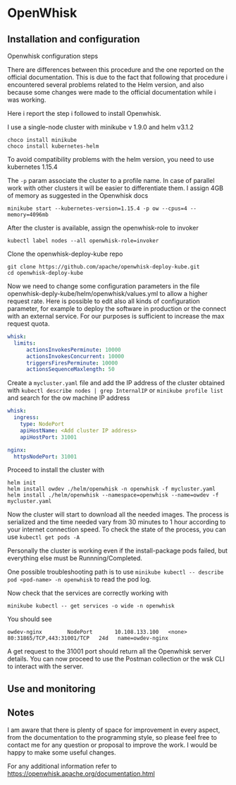 # OpenWhisk
## Installation and configuration

Openwhisk configuration steps

There are differences between this procedure and the one reported on the official documentation. This is due to the fact that following that procedure i encountered several problems related to the Helm version, and also because some changes were made to the official documentation while i was working.

Here i report the step i followed to install Openwhisk.

I use a single-node cluster with minikube v 1.9.0 and helm v3.1.2

```
choco install minikube
choco install kubernetes-helm
```

To avoid compatibility problems with the helm version, you need to use kubernetes 1.15.4

The `-p` param associate the cluster to a profile name. In case of parallel work with other clusters it will be easier to differentiate them. I assign 4GB of memory as suggested in the Openwhisk docs

```
minikube start --kubernetes-version=1.15.4 -p ow --cpus=4 --memory=4096mb
```

After the cluster is available, assign the openwhisk-role to invoker

```
kubectl label nodes --all openwhisk-role=invoker
```

Clone the openwhisk-deploy-kube repo

```
git clone https://github.com/apache/openwhisk-deploy-kube.git
cd openwhisk-deploy-kube
```

Now we need to change some configuration parameters in the file openwhisk-deply-kube/helm/openwhisk/values.yml to allow a higher request rate. Here is possible to edit also all kinds of configuration parameter, for example to deploy the software in production or the connect with an external service. For our purposes is sufficient to increase the max request quota.

```yaml
whisk:
  limits:
      actionsInvokesPerminute: 10000
      actionsInvokesConcurrent: 10000
      triggersFiresPerminute: 10000
      actionsSequenceMaxlength: 50
```

Create a `mycluster.yaml` file and add the IP address of the cluster obtained with `kubectl describe nodes | grep InternalIP` or `minikube profile list` and search for the ow machine IP address

```yaml
whisk:
  ingress:
    type: NodePort
    apiHostName: <Add cluster IP address>
    apiHostPort: 31001

nginx:
  httpsNodePort: 31001
```

Proceed to install the cluster with
```
helm init
helm install owdev ./helm/openwhisk -n openwhisk -f mycluster.yaml
helm install ./helm/openwhisk --namespace=openwhisk --name=owdev -f mycluster.yaml
```

Now the cluster will start to download all the needed images. The process is serialized and the time needed vary from 30 minutes to 1 hour according to your internet connection speed. To check the state of the process, you can use  `kubectl get pods -A`

Personally the cluster is working even if the install-package pods failed, but everything else must be Runnning/Completed.

One possible troubleshooting path is to use `minikube kubectl -- describe pod <pod-name> -n openwhisk` to read the pod log.

Now check that the services are correctly working with
```
minikube kubectl -- get services -o wide -n openwhisk
```

You should see
```
owdev-nginx        NodePort       10.108.133.100   <none>        80:31865/TCP,443:31001/TCP   24d   name=owdev-nginx
```

A get request to the 31001 port should return all the Openwhisk server details. You can now proceed to use the Postman collection or the wsk CLI to interact with the server.


## Use and monitoring

## Notes

I am aware that there is plenty of space for improvement in every aspect, from the documentation to the programming style, so please feel free to contact me for any question or proposal to improve the work. I would be happy to make some useful changes.

For any additional information refer to https://openwhisk.apache.org/documentation.html